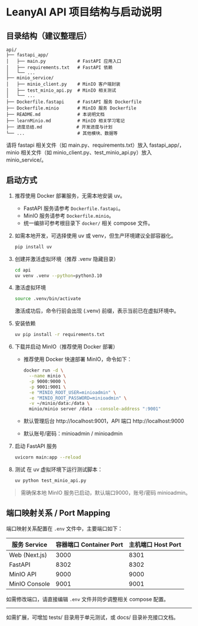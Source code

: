 
# LeanyAI API 项目结构与启动说明


## 目录结构（建议整理后）

```
api/
├── fastapi_app/
│   ├── main.py            # FastAPI 应用入口
│   ├── requirements.txt   # FastAPI 依赖
│   └── ...
├── minio_service/
│   ├── minio_client.py    # MinIO 客户端封装
│   ├── test_minio_api.py  # MinIO 相关测试
│   └── ...
├── Dockerfile.fastapi     # FastAPI 服务 Dockerfile
├── Dockerfile.minio       # MinIO 服务 Dockerfile
├── README.md              # 本说明文档
├── learnMinio.md          # MinIO 相关学习笔记
├── 进度总结.md             # 开发进度与计划
└── ...                    # 其他模块、数据等
```

请将 fastapi 相关文件（如 main.py、requirements.txt）放入 fastapi_app/，minio 相关文件（如 minio_client.py、test_minio_api.py）放入 minio_service/。

## 启动方式

1. 推荐使用 Docker 部署服务，无需本地安装 uv。
   - FastAPI 服务请参考 `Dockerfile.fastapi`。
   - MinIO 服务请参考 `Dockerfile.minio`。
   - 统一编排可参考根目录下 `docker/` 相关 compose 文件。
2. 如需本地开发，可选择使用 uv 或 venv，但生产环境建议全部容器化。
   ```bash
   pip install uv
   ```
2. 创建并激活虚拟环境（推荐 .venv 隐藏目录）
   ```bash
   cd api
   uv venv .venv --python=python3.10
   ```

3. 激活虚拟环境
   ```bash
   source .venv/bin/activate
   ```

   激活成功后，命令行前会出现 (.venv) 前缀，表示当前已在虚拟环境中。

4. 安装依赖
   ```bash
   uv pip install -r requirements.txt
   ```

5. 下载并启动 MinIO（推荐使用 Docker 部署）
   - 推荐使用 Docker 快速部署 MinIO，命令如下：
     ```bash
     docker run -d \
       --name minio \
       -p 9000:9000 \
       -p 9001:9001 \
       -e "MINIO_ROOT_USER=minioadmin" \
       -e "MINIO_ROOT_PASSWORD=minioadmin" \
       -v ~/minio/data:/data \
       minio/minio server /data --console-address ":9001"
     ```

   - 默认管理后台 http://localhost:9001，API 端口 http://localhost:9000
   - 默认账号/密码：minioadmin / minioadmin

5. 启动 FastAPI 服务
   ```bash
   uvicorn main:app --reload
   ```

6. 测试
   在 uv 虚拟环境下运行测试脚本：

   ```bash
   uv python test_minio_api.py
   ```
   
> 需确保本地 MinIO 服务已启动，默认端口9000，账号/密码 minioadmin。


## 端口映射关系 / Port Mapping
端口映射关系配置在 `.env` 文件中，主要端口如下：

| 服务 Service | 容器端口 Container Port | 主机端口 Host Port |
|--------------|----------------------|-------------------|
| Web (Next.js)| 3000                 | 8301              |
| FastAPI      | 8302                 | 8302              |
| MinIO API    | 9000                 | 9000              |
| MinIO Console| 9001                 | 9001              |

如需修改端口，请直接编辑 `.env` 文件并同步调整相关 compose 配置。

---

如需扩展，可增加 tests/ 目录用于单元测试，或 docs/ 目录补充接口文档。